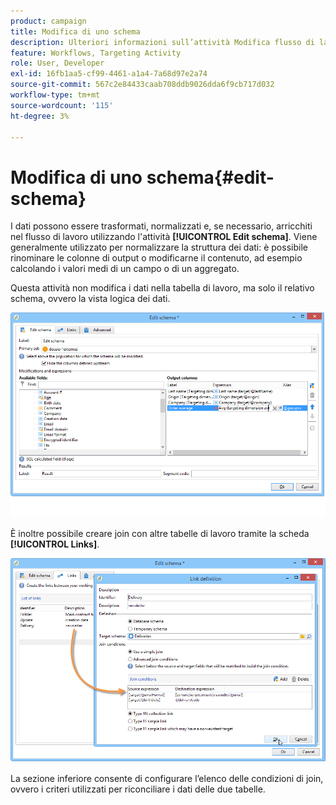 ```yaml
---
product: campaign
title: Modifica di uno schema
description: Ulteriori informazioni sull’attività Modifica flusso di lavoro dello schema
feature: Workflows, Targeting Activity
role: User, Developer
exl-id: 16fb1aa5-cf99-4461-a1a4-7a68d97e2a74
source-git-commit: 567c2e84433caab708ddb9026dda6f9cb717d032
workflow-type: tm+mt
source-wordcount: '115'
ht-degree: 3%

---
```


# Modifica di uno schema{#edit-schema}



I dati possono essere trasformati, normalizzati e, se necessario, arricchiti nel flusso di lavoro utilizzando l&#39;attività **[!UICONTROL Edit schema]**. Viene generalmente utilizzato per normalizzare la struttura dei dati: è possibile rinominare le colonne di output o modificarne il contenuto, ad esempio calcolando i valori medi di un campo o di un aggregato.

Questa attività non modifica i dati nella tabella di lavoro, ma solo il relativo schema, ovvero la vista logica dei dati.

![](assets/wf_manipulation_box.png)

È inoltre possibile creare join con altre tabelle di lavoro tramite la scheda **[!UICONTROL Links]**.

![](assets/wf_manipulation_box_link_tab.png)

La sezione inferiore consente di configurare l’elenco delle condizioni di join, ovvero i criteri utilizzati per riconciliare i dati delle due tabelle.
